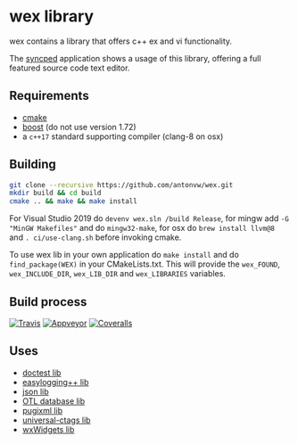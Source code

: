 # wex library

wex contains a library that offers c++ ex and vi functionality.

The [syncped](http://sourceforge.net/projects/syncped) application
shows a usage of this library, offering a full featured source code text editor.

## Requirements

- [cmake](http://www.cmake.org/)
- [boost](https://www.boost.org) (do not use version 1.72)
- a `c++17` standard supporting compiler (clang-8 on osx)

## Building

```bash
git clone --recursive https://github.com/antonvw/wex.git
mkdir build && cd build
cmake .. && make && make install
```

For Visual Studio 2019 do
  `devenv wex.sln /build Release`,
for mingw add `-G "MinGW Makefiles"` and do `mingw32-make`, for osx do
`brew install llvm@8` and `. ci/use-clang.sh` before invoking cmake.

To use wex lib in your own application do `make install` and
do `find_package(WEX)` in your CMakeLists.txt. This will provide the
`wex_FOUND`, `wex_INCLUDE_DIR`, `wex_LIB_DIR` and `wex_LIBRARIES` variables.

## Build process

  [![Travis](https://travis-ci.org/antonvw/wex.png?branch=develop)](https://travis-ci.org/antonvw/wex)
  [![Appveyor](https://ci.appveyor.com/api/projects/status/a346d8537whyrjev?svg=true)](https://ci.appveyor.com/project/antonvw/wex)
  [![Coveralls](https://coveralls.io/repos/antonvw/wex/badge.svg?branch=develop&service=github)](https://coveralls.io/github/antonvw/wex?branch=develop)

## Uses

- [doctest lib](https://github.com/onqtam/doctest)
- [easylogging++ lib](https://github.com/amrayn/easyloggingpp)
- [json lib](https://github.com/nlohmann/json)
- [OTL database lib](http://otl.sourceforge.net/)
- [pugixml lib](https://github.com/zeux/pugixml)
- [universal-ctags lib](https://github.com/universal-ctags/ctags)
- [wxWidgets lib](https://github.com/wxWidgets/wxWidgets/)
